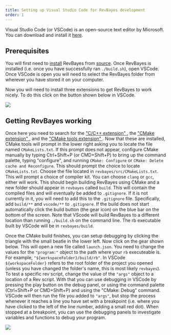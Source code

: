 ```yaml
---
title: Setting up Visual Studio Code for RevBayes development
order: 1
---
```


Visual Studio Code (or VSCode) is an open-source text editor by Microsoft. You can download and install it <a href="https://code.visualstudio.com/Download">here</a>. 

Prerequisites
----------------------

You will first need to <a href="https://revbayes.github.io/compile-windows">install</a> RevBayes from <a href="https://revbayes.github.io/download">source</a>. Once RevBayes is installed (i.e. once you have successfully ran `./build.sh`), open VSCode. Once VSCode is open you will need to select the RevBayes folder from wherever you have stored it on your computer. 

Now you will need to install three extensions to get RevBayes to work nicely. To do this click on the button shown below in VSCode. 

<img src="figures/Extension-button.png">

Getting RevBayes working 
------------------------

Once here you need to search for the <a href="https://marketplace.visualstudio.com/items?itemName=ms-vscode.cpptools"> "C/C++ extension" </a>, the <a href="https://marketplace.visualstudio.com/items?itemName=twxs.cmake"> "CMake extension" </a>, and the <a href="https://marketplace.visualstudio.com/items?itemName=ms-vscode.cmake-tools"> "CMake tools extension" </a>.
Now that these are installed, CMake tools will prompt in the lower right asking you to locate the file named `CMakeLists.txt`. If this prompt does not appear, configure CMake manually by typing Ctrl+Shift+P (or CMD+Shift+P) to bring up the command palette, typing "configure", and running `CMake: Configure` or `CMake: Delete cache and Reconfigure`. This should prompt the choice to locate `CMakeLists.txt`. Choose the file located in `revbayes/src/CMakeLists.txt`. This will prompt a choice of compiler kit. You can choose `clang` or `gcc`, either will work. This should begin building RevBayes using CMake and a new folder should appear in `revbayes` called `build`. This will contain the compiled files and will eventually be added to `.gitignore`. If it is not currently in it, you will need to add this to the `.gitignore` file. Specifically, add `build/**` and `vscode/**` to `.gitignore`. If the build does not start automatically click the build button (the gear icon) on the blue bar on the bottom of the screen. Note that VScode will build RevBayes to a different location than running `./build.sh` on the command line. The rb executable built by VSCode will be in `revbayes/build`.

Once the CMake build finishes, you can setup debugging by clicking the triangle with the small beatle in the lower left. Now click on the gear shown below. This will open a new file called `launch.json`. You need to change the values for the `"program:"` object to the path where your `rb` executeable is. For example, `"${workspaceFolder}/build/rb"`. In VSCode `${workspaceFolder}` refers to the root folder of the project you opened (unless you have changed the folder's name, this is most likely `revbayes`). To test a specific rev script, change the value of the `"args"` object to a location of a Rev script. With that you can use debugging in VSCode by pressing the play button on the debug panel, or using the command palette (Ctrl+Shift+P or CMD+Shift+P) and using the "CMake: Debug" command. VSCode will then run the file you added to `"args"`, but stop the process whenever it reaches a line you have set with a breakpoint (i.e. where you have clicked to the left of the line number, adding a small red dot). When stopped at a breakpoint, you can use the debugging panels to investigate variables and functions to debug your program.

<img src="figures/screensho2.png">
